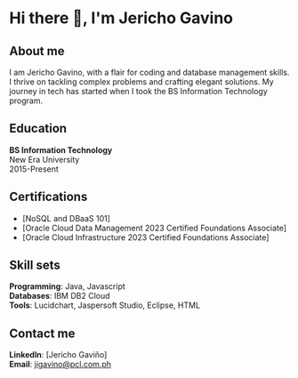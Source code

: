 # Hi there 👋, I'm Jericho Gavino

## About me
I am Jericho Gavino, with a flair for coding and database management skills. I thrive on tackling complex problems and crafting elegant solutions. My journey in tech has started when I took the BS Information Technology program.

## Education
**BS Information Technology**  
New Era University  
2015-Present

## Certifications
- [NoSQL and DBaaS 101]
- [Oracle Cloud Data Management 2023 Certified Foundations Associate]
- [Oracle Cloud Infrastructure 2023 Certified Foundations Associate]

## Skill sets
**Programming**: Java, Javascript  
**Databases**: IBM DB2 Cloud  
**Tools**: Lucidchart, Jaspersoft Studio, Eclipse, HTML

## Contact me
**LinkedIn**: [Jericho Gaviño]  
**Email**: jigavino@pcl.com.ph
